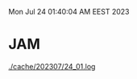 Mon Jul 24 01:40:04 AM EEST 2023
# JAM
<a href='./cache/202307/24_01.log'>./cache/202307/24_01.log</a>
